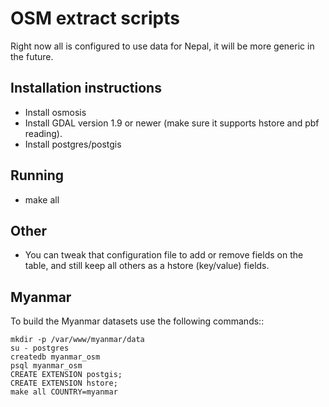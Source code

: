 OSM extract scripts
===================

Right now all is configured to use data for Nepal, it will be more generic in the future.

Installation instructions
-------------------------

 * Install osmosis
 * Install GDAL version 1.9 or newer (make sure it supports hstore and pbf reading).
 * Install postgres/postgis

Running
-------
 
 * make all

Other
-----

 * You can tweak that configuration file to add or remove fields on the table, and still keep all others as a hstore (key/value) fields.

Myanmar
-------

To build the Myanmar datasets use the following commands::

    mkdir -p /var/www/myanmar/data
    su - postgres
    createdb myanmar_osm
    psql myanmar_osm
    CREATE EXTENSION postgis;
    CREATE EXTENSION hstore;
    make all COUNTRY=myanmar
